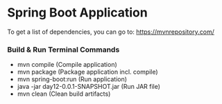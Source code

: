 # Spring Boot Application

To get a list of dependencies, you can go to: https://mvnrepository.com/ 

### Build & Run Terminal Commands
- mvn compile (Compile application)
- mvn package (Package application incl. compile)
- mvn spring-boot:run (Run application)
- java -jar day12-0.0.1-SNAPSHOT.jar (Run JAR file)
- mvn clean (Clean build artifacts)



